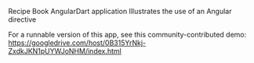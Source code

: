 Recipe Book AngularDart application
Illustrates the use of an Angular directive

For a runnable version of this app, see this community-contributed demo:
https://googledrive.com/host/0B315YrNkj-ZxdkJKN1pUYWJoNHM/index.html